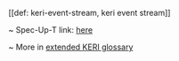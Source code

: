 [[def: keri-event-stream, keri event stream]]

~ Spec-Up-T link: <a href='https://weboftrust.github.io/WOT-terms/docs/glossary/keri-event-stream'>here</a>

~ More in <a href="https://weboftrust.github.io/WOT-terms/docs/glossary/keri-event-stream">extended KERI glossary</a>
